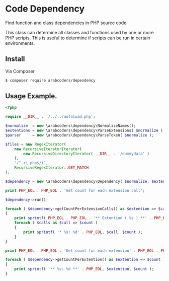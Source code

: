 # Code Dependency

Find function and class dependencies in PHP source code

This class can determine all classes and functions used by one or more PHP scripts,
This is useful to determine if scripts can be run in certain environments.

## Install

Via Composer

```bash
$ composer require arabcoders/dependency
```

## Usage Example.

```php
<?php

require __DIR__ . '/../../autoload.php';

$normalize  = new \arabcoders\dependency\NormalizeNames();
$extentions = new \arabcoders\dependency\ParseExtensions( $normalize );
$parser     = new \arabcoders\dependency\ParseToken( $normalize );

$files = new RegexIterator(
    new RecursiveIteratorIterator(
        new RecursiveDirectoryIterator( __DIR__ . '/dummydata' )
    ),
    '/^.+\.php$/i',
    RecursiveRegexIterator::GET_MATCH
);

$dependency = new \arabcoders\dependency\Dependency( $normalize, $extentions->run(), $parser, $files, [ ] );

print PHP_EOL . PHP_EOL . 'Get count for each extension call';

$dependency->run();

foreach ( $dependency->getCountPerExtensionCalls() as $extention => $calls )
{
    print sprintf( PHP_EOL . PHP_EOL . '** Extention ( %s ) **' . PHP_EOL . PHP_EOL, $extention );
    foreach ( $calls as $call => $count )
    {
        print sprintf( '* %s: %d' . PHP_EOL, $call, $count );
    }
}

print PHP_EOL . PHP_EOL . 'Get count for each extension' . PHP_EOL . PHP_EOL;

foreach ( $dependency->getCountPerExtention() as $extention => $count )
{
    print sprintf( '** %s: %d **' . PHP_EOL, $extention, $count );
}
```
